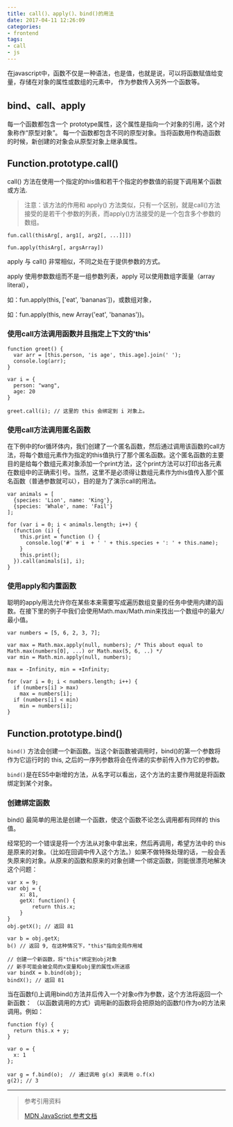 ```yaml
---
title: call()、apply()、bind()的用法
date: 2017-04-11 12:26:09
categories:
- frontend
tags:
- call
- js
---
```


在javascript中，函数不仅是一种语法，也是值，也就是说，可以将函数赋值给变量，存储在对象的属性或数组的元素中， 作为参数传入另外一个函数等。

## bind、call、apply

每一个函数都包含一个 prototype属性，这个属性是指向一个对象的引用，这个对象称作“原型对象”。 每一个函数都包含不同的原型对象。当将函数用作构造函数的时候，新创建的对象会从原型对象上继承属性。

## Function.prototype.call()

call() 方法在使用一个指定的this值和若干个指定的参数值的前提下调用某个函数或方法.


>注意：该方法的作用和 apply() 方法类似，只有一个区别，就是call()方法接受的是若干个参数的列表，而apply()方法接受的是一个包含多个参数的数组。

```
fun.call(thisArg[, arg1[, arg2[, ...]]])

fun.apply(thisArg[, argsArray])
```
<!-- more -->

apply 与 call() 非常相似，不同之处在于提供参数的方式。

apply 使用参数数组而不是一组参数列表，apply 可以使用数组字面量（array literal），

如：fun.apply(this, ['eat', 'bananas'])，或数组对象，

如：fun.apply(this, new Array('eat', 'bananas'))。




### 使用call方法调用函数并且指定上下文的'this'

```
function greet() {
  var arr = [this.person, 'is age', this.age].join(' ');
  console.log(arr);
}

var i = {
  person: "wang",
  age: 20
}

greet.call(i); // 这里的 this 会绑定到 i 对象上。

```

###  使用call方法调用匿名函数

在下例中的for循环体内，我们创建了一个匿名函数，然后通过调用该函数的call方法，将每个数组元素作为指定的this值执行了那个匿名函数。这个匿名函数的主要目的是给每个数组元素对象添加一个print方法，这个print方法可以打印出各元素在数组中的正确索引号。当然，这里不是必须得让数组元素作为this值传入那个匿名函数（普通参数就可以），目的是为了演示call的用法。

```
var animals = [
  {species: 'Lion', name: 'King'},
  {species: 'Whale', name: 'Fail'}
];

for (var i = 0; i < animals.length; i++) {
  (function (i) {
    this.print = function () {
      console.log('#' + i  + ' ' + this.species + ': ' + this.name);
    }
    this.print();
  }).call(animals[i], i);
}
```
### 使用apply和内置函数

聪明的apply用法允许你在某些本来需要写成遍历数组变量的任务中使用内建的函数。在接下里的例子中我们会使用Math.max/Math.min来找出一个数组中的最大/最小值。

```
var numbers = [5, 6, 2, 3, 7];

var max = Math.max.apply(null, numbers); /* This about equal to Math.max(numbers[0], ...) or Math.max(5, 6, ..) */
var min = Math.min.apply(null, numbers);

max = -Infinity, min = +Infinity;

for (var i = 0; i < numbers.length; i++) {
  if (numbers[i] > max)
    max = numbers[i];
  if (numbers[i] < min)
    min = numbers[i];
}
```


## Function.prototype.bind()

`bind()` 方法会创建一个新函数。当这个新函数被调用时，bind()的第一个参数将作为它运行时的 this, 之后的一序列参数将会在传递的实参前传入作为它的参数。

`bind()`是在ES5中新增的方法，从名字可以看出，这个方法的主要作用就是将函数绑定到某个对象。

### 创建绑定函数

bind() 最简单的用法是创建一个函数，使这个函数不论怎么调用都有同样的 this 值。

经常犯的一个错误是将一个方法从对象中拿出来，然后再调用，希望方法中的 this 是原来的对象。（比如在回调中传入这个方法。）如果不做特殊处理的话，一般会丢失原来的对象。从原来的函数和原来的对象创建一个绑定函数，则能很漂亮地解决这个问题：

```
var x = 9;
var obj = {
	x: 81,
    getX: function() {
		return this.x;
    }
}
obj.getX(); // 返回 81

var b = obj.getX;
b() // 返回 9, 在这种情况下，"this"指向全局作用域

// 创建一个新函数，将"this"绑定到obj对象
// 新手可能会被全局的x变量和obj里的属性x所迷惑
var bindX = b.bind(obj);
bindX(); // 返回 81
```

当在函数f()上调用bind()方法并后传入一个对象o作为参数，这个方法将返回一个新函数： （以函数调用的方式）调用新的函数将会把原始的函数f()作为o的方法来调用。例如：

```
function f(y) {
  return this.x + y;
}

var o = {
  x: 1
};

var g = f.bind(o);  // 通过调用 g(x) 来调用 o.f(x)
g(2); // 3
```

-----

> 参考引用资料
>
> [MDN JavaScript 参考文档](https://developer.mozilla.org/zh-CN/docs/Web/JavaScript/Reference/Global_Objects/Function/bind)
>
